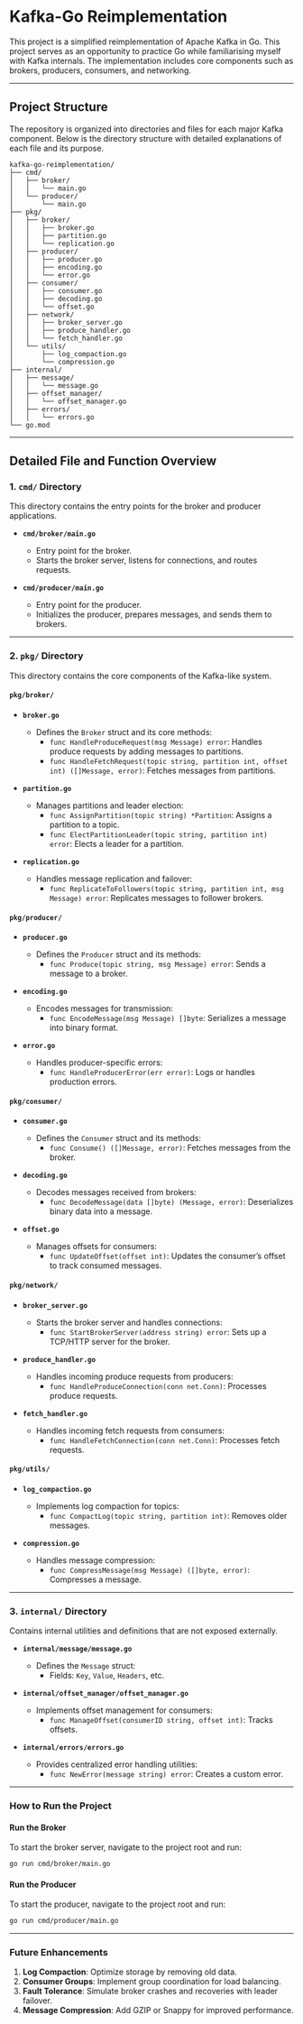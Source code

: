 # **Kafka-Go Reimplementation**

This project is a simplified reimplementation of Apache Kafka in Go. This project serves as an opportunity to practice Go while familiarising myself with Kafka internals. The implementation includes core components such as brokers, producers, consumers, and networking.

---

## **Project Structure**

The repository is organized into directories and files for each major Kafka component. Below is the directory structure with detailed explanations of each file and its purpose.

```
kafka-go-reimplementation/
├── cmd/
│   ├── broker/
│   │   └── main.go
│   └── producer/
│       └── main.go
├── pkg/
│   ├── broker/
│   │   ├── broker.go
│   │   ├── partition.go
│   │   └── replication.go
│   ├── producer/
│   │   ├── producer.go
│   │   ├── encoding.go
│   │   └── error.go
│   ├── consumer/
│   │   ├── consumer.go
│   │   ├── decoding.go
│   │   └── offset.go
│   ├── network/
│   │   ├── broker_server.go
│   │   ├── produce_handler.go
│   │   └── fetch_handler.go
│   └── utils/
│       ├── log_compaction.go
│       └── compression.go
├── internal/
│   ├── message/
│   │   └── message.go
│   ├── offset_manager/
│   │   └── offset_manager.go
│   ├── errors/
│   │   └── errors.go
└── go.mod
```

---

## **Detailed File and Function Overview**

### **1. `cmd/` Directory**
This directory contains the entry points for the broker and producer applications.

- **`cmd/broker/main.go`**
  - Entry point for the broker.
  - Starts the broker server, listens for connections, and routes requests.

- **`cmd/producer/main.go`**
  - Entry point for the producer.
  - Initializes the producer, prepares messages, and sends them to brokers.

---

### **2. `pkg/` Directory**
This directory contains the core components of the Kafka-like system.

#### **`pkg/broker/`**
- **`broker.go`**
  - Defines the `Broker` struct and its core methods:
    - `func HandleProduceRequest(msg Message) error`: Handles produce requests by adding messages to partitions.
    - `func HandleFetchRequest(topic string, partition int, offset int) ([]Message, error)`: Fetches messages from partitions.
  
- **`partition.go`**
  - Manages partitions and leader election:
    - `func AssignPartition(topic string) *Partition`: Assigns a partition to a topic.
    - `func ElectPartitionLeader(topic string, partition int) error`: Elects a leader for a partition.

- **`replication.go`**
  - Handles message replication and failover:
    - `func ReplicateToFollowers(topic string, partition int, msg Message) error`: Replicates messages to follower brokers.

#### **`pkg/producer/`**
- **`producer.go`**
  - Defines the `Producer` struct and its methods:
    - `func Produce(topic string, msg Message) error`: Sends a message to a broker.

- **`encoding.go`**
  - Encodes messages for transmission:
    - `func EncodeMessage(msg Message) []byte`: Serializes a message into binary format.

- **`error.go`**
  - Handles producer-specific errors:
    - `func HandleProducerError(err error)`: Logs or handles production errors.

#### **`pkg/consumer/`**
- **`consumer.go`**
  - Defines the `Consumer` struct and its methods:
    - `func Consume() ([]Message, error)`: Fetches messages from the broker.

- **`decoding.go`**
  - Decodes messages received from brokers:
    - `func DecodeMessage(data []byte) (Message, error)`: Deserializes binary data into a message.

- **`offset.go`**
  - Manages offsets for consumers:
    - `func UpdateOffset(offset int)`: Updates the consumer’s offset to track consumed messages.

#### **`pkg/network/`**
- **`broker_server.go`**
  - Starts the broker server and handles connections:
    - `func StartBrokerServer(address string) error`: Sets up a TCP/HTTP server for the broker.

- **`produce_handler.go`**
  - Handles incoming produce requests from producers:
    - `func HandleProduceConnection(conn net.Conn)`: Processes produce requests.

- **`fetch_handler.go`**
  - Handles incoming fetch requests from consumers:
    - `func HandleFetchConnection(conn net.Conn)`: Processes fetch requests.

#### **`pkg/utils/`**
- **`log_compaction.go`**
  - Implements log compaction for topics:
    - `func CompactLog(topic string, partition int)`: Removes older messages.

- **`compression.go`**
  - Handles message compression:
    - `func CompressMessage(msg Message) ([]byte, error)`: Compresses a message.

---

### **3. `internal/` Directory**
Contains internal utilities and definitions that are not exposed externally.

- **`internal/message/message.go`**
  - Defines the `Message` struct:
    - Fields: `Key`, `Value`, `Headers`, etc.

- **`internal/offset_manager/offset_manager.go`**
  - Implements offset management for consumers:
    - `func ManageOffset(consumerID string, offset int)`: Tracks offsets.

- **`internal/errors/errors.go`**
  - Provides centralized error handling utilities:
    - `func NewError(message string) error`: Creates a custom error.

---

### **How to Run the Project**

#### **Run the Broker**
To start the broker server, navigate to the project root and run:
```bash
go run cmd/broker/main.go
```

#### **Run the Producer**
To start the producer, navigate to the project root and run:
```bash
go run cmd/producer/main.go
```

---

### **Future Enhancements**
1. **Log Compaction**: Optimize storage by removing old data.
2. **Consumer Groups**: Implement group coordination for load balancing.
3. **Fault Tolerance**: Simulate broker crashes and recoveries with leader failover.
4. **Message Compression**: Add GZIP or Snappy for improved performance.

